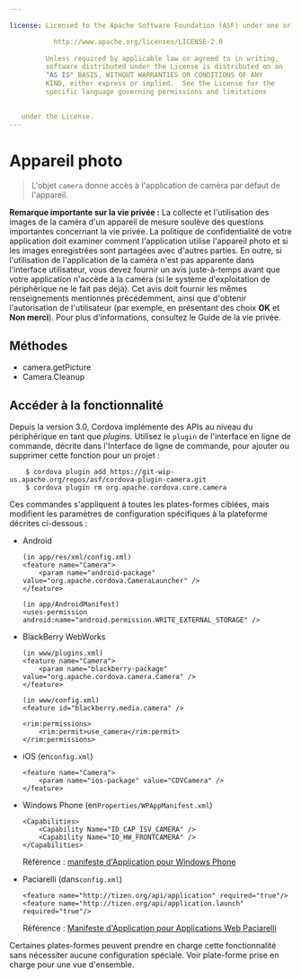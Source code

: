 ```yaml
---

license: Licensed to the Apache Software Foundation (ASF) under one or more contributor license agreements. See the NOTICE file distributed with this work for additional information regarding copyright ownership. The ASF licenses this file to you under the Apache License, Version 2.0 (the "License"); you may not use this file except in compliance with the License. You may obtain a copy of the License at

           http://www.apache.org/licenses/LICENSE-2.0
    
         Unless required by applicable law or agreed to in writing,
         software distributed under the License is distributed on an
         "AS IS" BASIS, WITHOUT WARRANTIES OR CONDITIONS OF ANY
         KIND, either express or implied.  See the License for the
         specific language governing permissions and limitations
    

   under the License.
---
```


# Appareil photo

> L'objet `camera` donne accès à l'application de caméra par défaut de l'appareil.

**Remarque importante sur la vie privée :** La collecte et l'utilisation des images de la caméra d'un appareil de mesure soulève des questions importantes concernant la vie privée. La politique de confidentialité de votre application doit examiner comment l'application utilise l'appareil photo et si les images enregistrées sont partagées avec d'autres parties. En outre, si l'utilisation de l'application de la caméra n'est pas apparente dans l'interface utilisateur, vous devez fournir un avis juste-à-temps avant que votre application n'accède à la caméra (si le système d'exploitation de périphérique ne le fait pas déjà). Cet avis doit fournir les mêmes renseignements mentionnés précédemment, ainsi que d'obtenir l'autorisation de l'utilisateur (par exemple, en présentant des choix **OK** et **Non merci**). Pour plus d'informations, consultez le Guide de la vie privée.

## Méthodes

*   camera.getPicture
*   Camera.Cleanup

## Accéder à la fonctionnalité

Depuis la version 3.0, Cordova implémente des APIs au niveau du périphérique en tant que *plugins*. Utilisez le `plugin` de l'interface en ligne de commande, décrite dans l'Interface de ligne de commande, pour ajouter ou supprimer cette fonction pour un projet :

        $ cordova plugin add https://git-wip-us.apache.org/repos/asf/cordova-plugin-camera.git
        $ cordova plugin rm org.apache.cordova.core.camera
    

Ces commandes s'appliquent à toutes les plates-formes ciblées, mais modifient les paramètres de configuration spécifiques à la plateforme décrites ci-dessous :

*   Android
    
        (in app/res/xml/config.xml)
        <feature name="Camera">
            <param name="android-package" value="org.apache.cordova.CameraLauncher" />
        </feature>
        
        (in app/AndroidManifest)
        <uses-permission android:name="android.permission.WRITE_EXTERNAL_STORAGE" />
        

*   BlackBerry WebWorks
    
        (in www/plugins.xml)
        <feature name="Camera">
            <param name="blackberry-package" value="org.apache.cordova.camera.Camera" />
        </feature>
        
        (in www/config.xml)
        <feature id="blackberry.media.camera" />
        
        <rim:permissions>
            <rim:permit>use_camera</rim:permit>
        </rim:permissions>
        

*   iOS (en`config.xml`)
    
        <feature name="Camera">
            <param name="ios-package" value="CDVCamera" />
        </feature>
        

*   Windows Phone (en`Properties/WPAppManifest.xml`)
    
        <Capabilities>
            <Capability Name="ID_CAP_ISV_CAMERA" />
            <Capability Name="ID_HW_FRONTCAMERA" />
        </Capabilities>
        
    
    Référence : [manifeste d'Application pour Windows Phone][1]

*   Paciarelli (dans`config.xml`)
    
        <feature name="http://tizen.org/api/application" required="true"/>
        <feature name="http://tizen.org/api/application.launch" required="true"/>
        
    
    Référence : [Manifeste d'Application pour Applications Web Paciarelli][2]

 [1]: http://msdn.microsoft.com/en-us/library/ff769509%28v=vs.92%29.aspx
 [2]: https://developer.tizen.org/help/topic/org.tizen.help.gs/Creating%20a%20Project.html?path=0_1_1_3#8814682_CreatingaProject-EditingconfigxmlFeatures

Certaines plates-formes peuvent prendre en charge cette fonctionnalité sans nécessiter aucune configuration spéciale. Voir plate-forme prise en charge pour une vue d'ensemble.